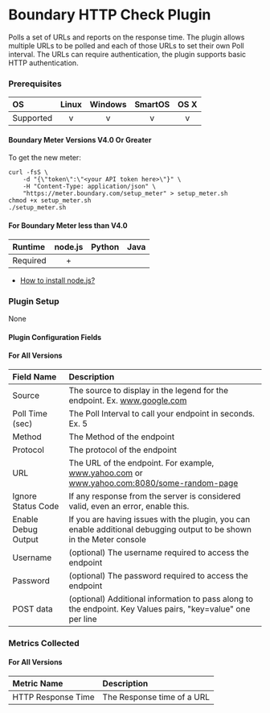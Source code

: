 # Boundary HTTP Check Plugin

Polls a set of URLs and reports on the response time. The plugin allows multiple URLs to be polled and each of those URLs to set their own Poll interval. The URLs can require authentication, the plugin supports basic HTTP authentication.

### Prerequisites

|     OS    | Linux | Windows | SmartOS | OS X |
|:----------|:-----:|:-------:|:-------:|:----:|
| Supported |   v   |    v    |    v    |  v   |

#### Boundary Meter Versions V4.0 Or Greater

To get the new meter:

    curl -fsS \
        -d "{\"token\":\"<your API token here>\"}" \
        -H "Content-Type: application/json" \
        "https://meter.boundary.com/setup_meter" > setup_meter.sh
    chmod +x setup_meter.sh
    ./setup_meter.sh

#### For Boundary Meter less than V4.0

|  Runtime | node.js | Python | Java |
|:---------|:-------:|:------:|:----:|
| Required |    +    |        |      |

- [How to install node.js?](https://help.boundary.com/hc/articles/202360701)

### Plugin Setup

None

#### Plugin Configuration Fields

#### For All Versions

|Field Name         |Description                                                                       |
|:------------------|:---------------------------------------------------------------------------------|
|Source             |The source to display in the legend for the endpoint. Ex. www.google.com          |
|Poll Time (sec)    |The Poll Interval to call your endpoint in seconds. Ex. 5                         |
|Method             |The Method of the endpoint                                                        |
|Protocol           |The protocol of the endpoint                                                      |
|URL                |The URL of the endpoint. For example, www.yahoo.com or www.yahoo.com:8080/some-random-page  |
|Ignore Status Code |If any response from the server is considered valid, even an error, enable this.  |
|Enable Debug Output|If you are having issues with the plugin, you can enable additional debugging output to be shown in the Meter console |
|Username           |(optional) The username required to access the endpoint                           |
|Password           |(optional) The password required to access the endpoint                           |
|POST data          |(optional) Additional information to pass along to the endpoint. Key Values pairs, "key=value" one per line |

### Metrics Collected

#### For All Versions

|Metric Name       |Description               |
|:-----------------|:-------------------------|
|HTTP Response Time|The Response time of a URL|
